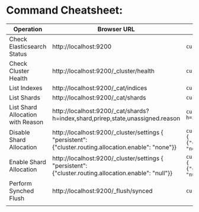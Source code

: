 # Command Cheatsheet:

| Operation | Browser URL | Curl Command | Descreprion |
| ----------|-------------|--------------|-------------|
| Check Elasticsearch Status | http://localhost:9200 | ``curl -XGET localhost:9200`` ||
| Check Cluster Health | http://localhost:9200/_cluster/health | ``curl -XGET localhost:9200/_cluster/health`` ||
| List Indexes | http://localhost:9200/_cat/indices | ``curl -XGET localhost:9200/_cat/indices`` ||
| List Shards | http://localhost:9200/_cat/shards | ``curl -XGET localhost:9200/_cat/shards`` ||
| List Shard Allocation with Reason | http://localhost:9200/_cat/shards?h=index,shard,prirep,state,unassigned.reason | ``curl -XGET localhost:9200/_cat/shards?h=index,shard,prirep,state,unassigned.reason`` ||
| Disable Shard Allocation | http://localhost:9200/_cluster/settings { "persistent": {"cluster.routing.allocation.enable": "none"}} | ``curl -XPUT localhost:9200/_cluster/settings { "persistent": {"cluster.routing.allocation.enable": "none"}}`` ||
| Enable Shard Allocation | http://localhost:9200/_cluster/settings { "persistent": {"cluster.routing.allocation.enable": "null"}} | ``curl -XPUT localhost:9200/_cluster/settings { "persistent": {"cluster.routing.allocation.enable": "null"}}`` ||
| Perform Synched Flush | http://localhost:9200/_flush/synced | ``curl -X POST "localhost:9200/_flush/synced"`` ||
|||||
